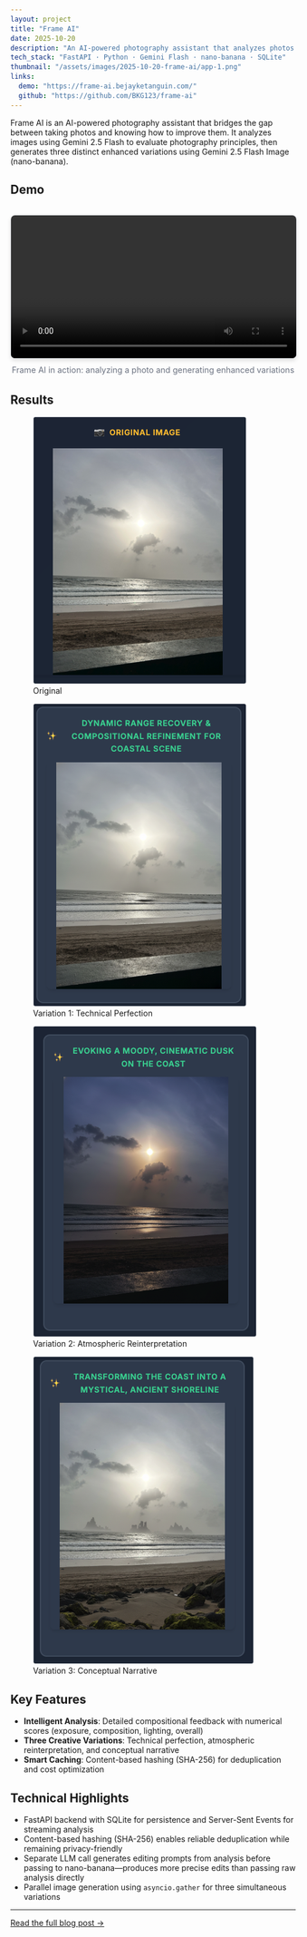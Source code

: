 ```yaml
---
layout: project
title: "Frame AI"
date: 2025-10-20
description: "An AI-powered photography assistant that analyzes photos and suggests enhancements using vision LLMs and nano-banana image generation."
tech_stack: "FastAPI · Python · Gemini Flash · nano-banana · SQLite"
thumbnail: "/assets/images/2025-10-20-frame-ai/app-1.png"
links:
  demo: "https://frame-ai.bejayketanguin.com/"
  github: "https://github.com/BKG123/frame-ai"
---
```


Frame AI is an AI-powered photography assistant that bridges the gap between taking photos and knowing how to improve them. It analyzes images using Gemini 2.5 Flash to evaluate photography principles, then generates three distinct enhanced variations using Gemini 2.5 Flash Image (nano-banana).

## Demo

<figure style="margin: 2rem 0;">
  <video id="frame-ai-demo" width="100%" controls style="border-radius: 8px; box-shadow: 0 4px 6px rgba(0, 0, 0, 0.1); border: 1px solid #e5e7eb;">
    <source src="/assets/video/frame-ai.md/frame-ai-demo.webm" type="video/webm">
    Your browser does not support the video tag.
  </video>
  <figcaption style="text-align: center; margin-top: 0.5rem; color: #6b7280; font-size: 0.9rem;">Frame AI in action: analyzing a photo and generating enhanced variations</figcaption>
</figure>

<script>
  document.addEventListener('DOMContentLoaded', function() {
    var video = document.getElementById('frame-ai-demo');
    if (video) {
      video.playbackRate = 1.5;
    }
  });
</script>

## Results

<div class="image-grid">
  <figure>
    <img src="/assets/images/2025-10-20-frame-ai/og_image.png" alt="Original photo" style="border: 1px solid #e5e7eb; border-radius: 4px;">
    <figcaption>Original</figcaption>
  </figure>
  <figure>
    <img src="/assets/images/2025-10-20-frame-ai/var1.png" alt="Enhanced variation 1" style="border: 1px solid #e5e7eb; border-radius: 4px;">
    <figcaption>Variation 1: Technical Perfection</figcaption>
  </figure>
  <figure>
    <img src="/assets/images/2025-10-20-frame-ai/var2.png" alt="Enhanced variation 2" style="border: 1px solid #e5e7eb; border-radius: 4px;">
    <figcaption>Variation 2: Atmospheric Reinterpretation</figcaption>
  </figure>
  <figure>
    <img src="/assets/images/2025-10-20-frame-ai/var3.png" alt="Enhanced variation 3" style="border: 1px solid #e5e7eb; border-radius: 4px;">
    <figcaption>Variation 3: Conceptual Narrative</figcaption>
  </figure>
</div>

## Key Features

- **Intelligent Analysis**: Detailed compositional feedback with numerical scores (exposure, composition, lighting, overall)
- **Three Creative Variations**: Technical perfection, atmospheric reinterpretation, and conceptual narrative
- **Smart Caching**: Content-based hashing (SHA-256) for deduplication and cost optimization

## Technical Highlights

- FastAPI backend with SQLite for persistence and Server-Sent Events for streaming analysis
- Content-based hashing (SHA-256) enables reliable deduplication while remaining privacy-friendly
- Separate LLM call generates editing prompts from analysis before passing to nano-banana—produces more precise edits than passing raw analysis directly
- Parallel image generation using `asyncio.gather` for three simultaneous variations

---

[Read the full blog post →](/2025/10/20/frame-ai.html)
